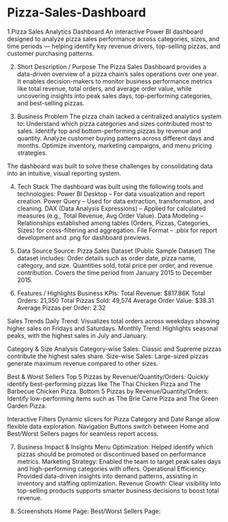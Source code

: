 # Pizza-Sales-Dashboard
1.Pizza Sales Analytics Dashboard 
An interactive Power BI dashboard designed to analyze pizza sales performance across categories, sizes, and time periods — helping identify key revenue drivers, top-selling pizzas, and customer purchasing patterns.

2. Short Description / Purpose
The Pizza Sales Dashboard provides a data-driven overview of a pizza chain’s sales operations over one year. It enables decision-makers to monitor business performance metrics like total revenue, total orders, and average order value, while uncovering insights into peak sales days, top-performing categories, and best-selling pizzas.

3. Business Problem
The pizza chain lacked a centralized analytics system to:
Understand which pizza categories and sizes contributed most to sales.
Identify top and bottom-performing pizzas by revenue and quantity.
Analyze customer buying patterns across different days and months.
Optimize inventory, marketing campaigns, and menu pricing strategies.

The dashboard was built to solve these challenges by consolidating data into an intuitive, visual reporting system.

4. Tech Stack
The dashboard was built using the following tools and technologies:
Power BI Desktop – For data visualization and report creation.
Power Query – Used for data extraction, transformation, and cleaning.
DAX (Data Analysis Expressions) – Applied for calculated measures (e.g., Total Revenue, Avg Order Value).
Data Modeling – Relationships established among tables (Orders, Pizzas, Categories, Sizes) for cross-filtering and aggregation.
File Format – .pbix for report development and .png for dashboard previews.

5. Data Source
Source: Pizza Sales Dataset (Public Sample Dataset)
The dataset includes:
Order details such as order date, pizza name, category, and size.
Quantities sold, total price per order, and revenue contribution.
Covers the time period from January 2015 to December 2015.

6. Features / Highlights
Business KPIs:
Total Revenue: $817.86K
Total Orders: 21,350
Total Pizzas Sold: 49,574
Average Order Value: $38.31
Average Pizzas per Order: 2.32

Sales Trends
Daily Trend: Visualizes total orders across weekdays showing higher sales on Fridays and Saturdays.
Monthly Trend: Highlights seasonal peaks, with the highest sales in July and January.

Category & Size Analysis
Category-wise Sales: Classic and Supreme pizzas contribute the highest sales share.
Size-wise Sales: Large-sized pizzas generate maximum revenue compared to other sizes.

Best & Worst Sellers
Top 5 Pizzas by Revenue/Quantity/Orders: Quickly identify best-performing pizzas like The Thai Chicken Pizza and The Barbecue Chicken Pizza.
Bottom 5 Pizzas by Revenue/Quantity/Orders: Identify low-performing items such as The Brie Carre Pizza and The Green Garden Pizza.

Interactive Filters
Dynamic slicers for Pizza Category and Date Range allow flexible data exploration.
Navigation Buttons switch between Home and Best/Worst Sellers pages for seamless report access.

7. Business Impact & Insights
Menu Optimization: Helped identify which pizzas should be promoted or discontinued based on performance metrics.
Marketing Strategy: Enabled the team to target peak sales days and high-performing categories with offers.
Operational Efficiency: Provided data-driven insights into demand patterns, assisting in inventory and staffing optimization.
Revenue Growth: Clear visibility into top-selling products supports smarter business decisions to boost total revenue.

8. Screenshots
Home Page:
Best/Worst Sellers Page:
